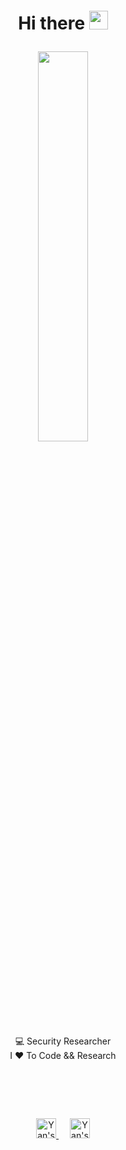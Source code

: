 <h1>
	<p align="center">Hi there <a href="#"><img style="margin-top:-13px" width="30px" src="https://img.icons8.com/?size=256&id=1H52efUsDX7A&format=png"></a> </p>
</h1>

<p align="center">
	<a href="#">
	<img width="40%" src="https://github.com/user-attachments/assets/6b1111f6-35da-40b4-b38e-f19e4afc7906">
	</a>
</p>
<p align="center">
	<a>
	💻 Security Researcher
	</a>
	<br/>
	<a>
	I ❤ To Code && Research
	</a>
	<br/>
	
</p>
<h1>
	<br/>
</h1>
<p align="center">
	<a href="https://twitter.com/0x7F454C">
	<img alt="Yan's Twitter" width="32px" src="https://img.icons8.com/?size=256&id=phOKFKYpe00C&format=png" style="max-width:100%;text-decoration: none;">
	</a>
	<a>&ensp;&ensp;</a>
	<a href="https://linkedin.com/in/yanoc">
	<img alt="Yan's LinkedIN" width="32px" src="https://img.icons8.com/?size=256&id=13930&format=png" style="max-width:100%;text-decoration: none;">
	</a>
</p>
